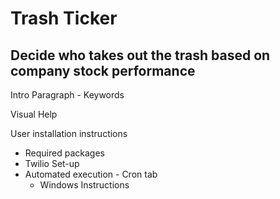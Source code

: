 # Trash Ticker
## Decide who takes out the trash based on company stock performance

Intro Paragraph - Keywords

Visual Help 

User installation instructions

- Required packages
- Twilio Set-up 
- Automated execution - Cron tab
  - Windows Instructions


